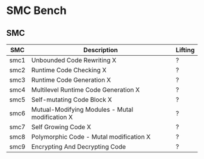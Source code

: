 # SMC Bench

## SMC
 SMC | Description | Lifting |
|----|----         | ----|
smc1 | Unbounded Code Rewriting X | ? | 
smc2 | Runtime Code Checking X | ? |
smc3 | Runtime Code Generation X | ? |
smc4 | Multilevel Runtime Code Generation X | ? |
smc5 | Self-mutating Code Block X | ? |
smc6 | Mutual-Modifying Modules - Mutal modification X | ? |
smc7 | Self Growing Code X | ? |
smc8 | Polymorphic Code - Mutal modification X | ? |
smc9 | Encrypting And Decrypting Code | ? |
